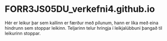 # FORR3JS05DU_verkefni4.github.io
Hér er leikur þar sem kallinn er færður með pílunum, hann er líka með eina hindrunn sem stoppar leikinn.
Teljarinn telur hringja í leikjalúbbuni þangað til leikurinn stoppar.
